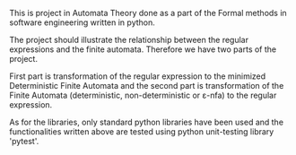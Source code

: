This is project in Automata Theory done as a part of the Formal methods in software engineering written in python.

The project should illustrate the relationship between the regular expressions and the finite automata. Therefore we have two parts of the project.

First part is transformation of the regular expression to the minimized Deterministic Finite Automata and the second part is transformation of the Finite Automata (deterministic, non-deterministic or ε-nfa) to the regular expression.

As for the libraries, only standard python libraries have been used and the functionalities written above are tested using python unit-testing library 'pytest'.

